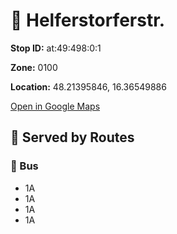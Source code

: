 # 🚉 Helferstorferstr.


**Stop ID:** at:49:498:0:1

**Zone:** 0100

**Location:** 48.21395846, 16.36549886

[Open in Google Maps](https://www.google.com/maps?q=48.21395846,16.36549886)

## 🚆 Served by Routes

### 🚌 Bus
- 1A
- 1A
- 1A
- 1A